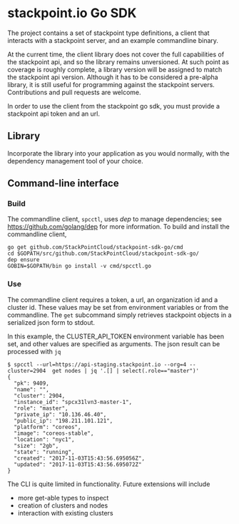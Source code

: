 # stackpoint.io Go SDK

The project contains a set of stackpoint type definitions, a
client that interacts with a stackpoint server, and an example
commandline binary.

At the current time, the client library does not cover the full
capabilities of the stackpoint api, and so the library remains
unversioned.  At such point as coverage is roughly complete, a 
library version will be assigned to match the stackpoint api
version.  Although it has to be considered a pre-alpha library,
it is still useful for programming against the stackpoint servers.
Contributions and pull requests are welcome.

In order to use the client from the stackpoint go sdk, you must 
provide a stackpoint api token and an url.

## Library

Incorporate the library into your application as you would normally, 
with the dependency management tool of your choice.

## Command-line interface

### Build

The commandline client, `spcctl`, uses _dep_ to manage dependencies; see https://github.com/golang/dep for more information. To build and install 
the commandline client,
```
go get github.com/StackPointCloud/stackpoint-sdk-go/cmd
cd $GOPATH/src/github.com/StackPointCloud/stackpoint-sdk-go/
dep ensure
GOBIN=$GOPATH/bin go install -v cmd/spcctl.go
```

### Use

The commandline client requires a token, a url, an organization id and a 
cluster id. These values may be set from environment variables or from 
the commandline.  The `get` subcommand simply retrieves stackpoint objects
in a serialized json form to stdout.

In this example, the CLUSTER_API_TOKEN environment variable has been set, and
other values are specified as arguments. The json result can be processed with 
`jq`

```
$ spcctl --url=https://api-staging.stackpoint.io --org=4 --cluster=2904  get nodes | jq '.[] | select(.role=="master")'
{
  "pk": 9409,
  "name": "",
  "cluster": 2904,
  "instance_id": "spcx31lvn3-master-1",
  "role": "master",
  "private_ip": "10.136.46.40",
  "public_ip": "198.211.101.121",
  "platform": "coreos",
  "image": "coreos-stable",
  "location": "nyc1",
  "size": "2gb",
  "state": "running",
  "created": "2017-11-03T15:43:56.695056Z",
  "updated": "2017-11-03T15:43:56.695072Z"
}
```

The CLI is quite limited in functionality. Future extensions will include

- more get-able types to inspect
- creation of clusters and nodes
- interaction with existing clusters